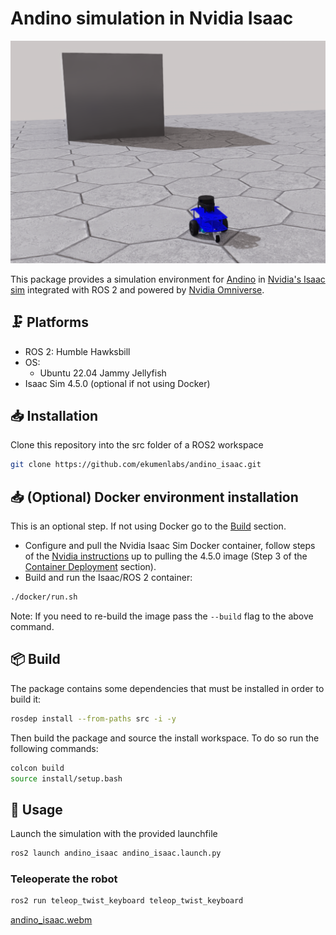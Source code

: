 # Andino simulation in Nvidia Isaac

<img src=docs/andino_isaac.png width=700/>

This package provides a simulation environment for [Andino](https://github.com/Ekumen-OS/andino) in [Nvidia's Isaac sim](https://www.nvidia.com/en-us/deep-learning-ai/industries/robotics/) integrated with ROS 2 and powered by [Nvidia Omniverse](https://www.nvidia.com/en-us/omniverse/).

## :clamp: Platforms

- ROS 2: Humble Hawksbill
- OS:
  - Ubuntu 22.04 Jammy Jellyfish
- Isaac Sim 4.5.0 (optional if not using Docker)

## :inbox_tray: Installation

Clone this repository into the src folder of a ROS2 workspace

```sh
git clone https://github.com/ekumenlabs/andino_isaac.git
```

## :inbox_tray: (Optional) Docker environment installation

This is an optional step. If not using Docker go to the [Build](#package-build) section.

- Configure and pull the Nvidia Isaac Sim Docker container, follow steps of the [Nvidia instructions](https://docs.isaacsim.omniverse.nvidia.com/4.5.0/installation/install_container.html) up to pulling the 4.5.0 image (Step 3 of the [Container Deployment](https://docs.isaacsim.omniverse.nvidia.com/4.5.0/installation/install_container.html#container-deployment) section).
- Build and run the Isaac/ROS 2 container:

```sh
./docker/run.sh
```

Note: If you need to re-build the image pass the `--build` flag to the above command.

## :package: Build

The package contains some dependencies that must be installed in order to build it:

```sh
rosdep install --from-paths src -i -y
```

Then build the package and source the install workspace. To do so run the following commands:

```sh
colcon build
source install/setup.bash
```

## :rocket: Usage

Launch the simulation with the provided launchfile

```sh
ros2 launch andino_isaac andino_isaac.launch.py
```

### Teleoperate the robot

```sh
ros2 run teleop_twist_keyboard teleop_twist_keyboard
```

[andino_isaac.webm](https://github.com/ekumenlabs/andino_isaac/assets/53065142/1802dc98-d8a0-4ee4-bbb5-df5590063b63)
